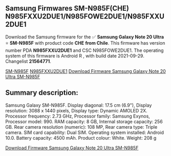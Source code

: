 <h2>Samsung Firmwares SM-N985F(CHE) N985FXXU2DUE1/N985FOWE2DUE1/N985FXXU2DUE1</h2>
Download the Samsung firmware for the ✅ <strong>Samsung Galaxy Note 20 Ultra </strong> ⭐ <strong>SM-N985F</strong> with product code <strong>CHE</strong> <strong> from Chile</strong>. This firmware has version number PDA <strong>N985FXXU2DUE1</strong> and CSC N985FOWE2DUE1. The operating system of this firmware is Android R , with build date 2021-09-29. Changelist <strong>21564771</strong>.


[SM-N985F](https://samfirm.shop/samsung/model/SM-N985F)
[N985FXXU2DUE1](https://samfirm.shop/samsung/pda/N985FXXU2DUE1)
[Download Firmware Samsung Galaxy Note 20 Ultra SM-N985F](https://samfirm.shop/samsung/firmware/461176)
<h2>Summary description:</h2>
<p>Samsung Galaxy SM-N985F. Display diagonal: 17.5 cm (6.9"), Display resolution: 3088 x 1440 pixels, Display type: Dynamic AMOLED 2X. Processor frequency: 2.73 GHz, Processor family: Samsung Exynos, Processor model: 990. RAM capacity: 8 GB, Internal storage capacity: 256 GB. Rear camera resolution (numeric): 108 MP, Rear camera type: Triple camera. SIM card capability: Dual SIM. Operating system installed: Android 10.0. Battery capacity: 4500 mAh. Product colour: White. Weight: 208 g</p>


[Download Firmware Samsung Galaxy Note 20 Ultra SM-N985F](https://samfirm.shop/samsung/firmware/461176)
